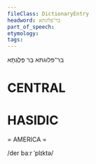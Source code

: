 ```yaml
---
fileClass: DictionaryEntry
headword: בר־פּלוגתּא
part_of_speech: 
etymology: 
tags: 
---
```

בר־פּלוגתּא
בַּר פְּלֻגְתָּא

CENTRAL
========

HASIDIC
=======
= AMERICA = 

/der baːr ˈplɪktə/
